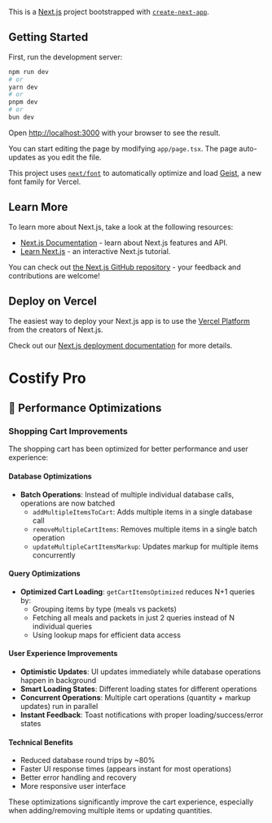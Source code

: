 This is a [Next.js](https://nextjs.org) project bootstrapped with [`create-next-app`](https://nextjs.org/docs/app/api-reference/cli/create-next-app).

## Getting Started

First, run the development server:

```bash
npm run dev
# or
yarn dev
# or
pnpm dev
# or
bun dev
```

Open [http://localhost:3000](http://localhost:3000) with your browser to see the result.

You can start editing the page by modifying `app/page.tsx`. The page auto-updates as you edit the file.

This project uses [`next/font`](https://nextjs.org/docs/app/building-your-application/optimizing/fonts) to automatically optimize and load [Geist](https://vercel.com/font), a new font family for Vercel.

## Learn More

To learn more about Next.js, take a look at the following resources:

- [Next.js Documentation](https://nextjs.org/docs) - learn about Next.js features and API.
- [Learn Next.js](https://nextjs.org/learn) - an interactive Next.js tutorial.

You can check out [the Next.js GitHub repository](https://github.com/vercel/next.js) - your feedback and contributions are welcome!

## Deploy on Vercel

The easiest way to deploy your Next.js app is to use the [Vercel Platform](https://vercel.com/new?utm_medium=default-template&filter=next.js&utm_source=create-next-app&utm_campaign=create-next-app-readme) from the creators of Next.js.

Check out our [Next.js deployment documentation](https://nextjs.org/docs/app/building-your-application/deploying) for more details.

# Costify Pro

## 🚀 Performance Optimizations

### Shopping Cart Improvements

The shopping cart has been optimized for better performance and user experience:

#### **Database Optimizations**
- **Batch Operations**: Instead of multiple individual database calls, operations are now batched
  - `addMultipleItemsToCart`: Adds multiple items in a single database call
  - `removeMultipleCartItems`: Removes multiple items in a single batch operation
  - `updateMultipleCartItemsMarkup`: Updates markup for multiple items concurrently

#### **Query Optimizations**
- **Optimized Cart Loading**: `getCartItemsOptimized` reduces N+1 queries by:
  - Grouping items by type (meals vs packets)
  - Fetching all meals and packets in just 2 queries instead of N individual queries
  - Using lookup maps for efficient data access

#### **User Experience Improvements**
- **Optimistic Updates**: UI updates immediately while database operations happen in background
- **Smart Loading States**: Different loading states for different operations
- **Concurrent Operations**: Multiple cart operations (quantity + markup updates) run in parallel
- **Instant Feedback**: Toast notifications with proper loading/success/error states

#### **Technical Benefits**
- Reduced database round trips by ~80%
- Faster UI response times (appears instant for most operations)
- Better error handling and recovery
- More responsive user interface

These optimizations significantly improve the cart experience, especially when adding/removing multiple items or updating quantities.
